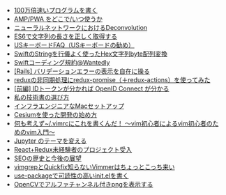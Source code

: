 - [100万倍速いプログラムを書く](http://qiita.com/Akai_Banana/items/48a35d2a40d1804d3b32)
- [AMP/PWA をどこで/いつ使うか](http://qiita.com/mizchi/items/4273ef672fa27876a177)
- [ニューラルネットワークにおけるDeconvolution](http://qiita.com/shngt/items/9c86e69e16ce6d61a0c6)
- [ES6で文字列の長さを正しく取得する](http://qiita.com/Anders/items/54fa2c468c079594e3c3)
- [USキーボードFAQ（USキーボードの勧め）](http://qiita.com/takayukio/items/9fb861baef80d34aeb9a)
- [SwiftのStringを行儀よく使ったHex文字列byte配列変換](http://qiita.com/gamako/items/2285129f7f3ab39203a0)
- [Swiftコーディング規約@Wantedly ](http://qiita.com/susieyy/items/f71435cc962e70d81b37)
- [[Rails] バリデーションエラーの表示を自在に操る](http://qiita.com/youcune/items/76a50ae3a2863a8f8b00)
- [reduxの非同期処理にredux-promise（＋redux-actions）を使ってみた](http://qiita.com/takizawa-hiroki/items/32d7805c0274dd335f60)
- [[前編] IDトークンが分かれば OpenID Connect が分かる](http://qiita.com/TakahikoKawasaki/items/8f0e422c7edd2d220e06)
- [私の技術書の選び方](http://qiita.com/yuji38kwmt/items/7609cba9d104b383d80f)
- [インフラエンジニアなMacセットアップ](http://qiita.com/imura81gt/items/860ac6196e571c17b7e1)
- [Cesiumを使った開発の始め方](http://qiita.com/rot/items/bf7434d299e58d4c5a2a)
- [何も考えず~/.vimrcにこれを書くんだ！ 〜vim初心者によるvim初心者のためのvim入門〜](http://qiita.com/mfujimori/items/9fd41bcd8d1ce9170301)
- [Jupyter のテーマを変える](http://qiita.com/mkisono/items/b77f8a9502c23a3dc610)
- [React+Redux未経験者のプロジェクト受入](http://qiita.com/nabepon/items/22ec2f486f9543b0dd52)
- [SEOの歴史と今後の展望](http://qiita.com/tomson/items/b69e62a450c3b02bae8b)
- [vimgrepとQuickfix知らないVimmerはちょっとこっち来い](http://qiita.com/yuku_t/items/0c1aff03949cb1b8fe6b)
- [use-packageで可読性の高いinit.elを書く](http://qiita.com/kai2nenobu/items/5dfae3767514584f5220)
- [OpenCVでアルファチャンネル付きpngを表示する](http://qiita.com/kinojp/items/f0e2e62a7c4935dffe7c)
